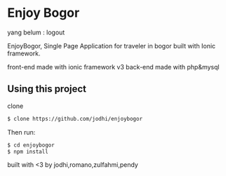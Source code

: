 Enjoy Bogor
=====================

yang belum : 
logout


EnjoyBogor, Single Page Application for traveler in bogor built with Ionic framework.


front-end made with ionic framework v3
back-end made with php&mysql

## Using this project

clone

```bash
$ clone https://github.com/jodhi/enjoybogor
```

Then run:

```bash
$ cd enjoybogor
$ npm install
```


built with <3 by jodhi,romano,zulfahmi,pendy
